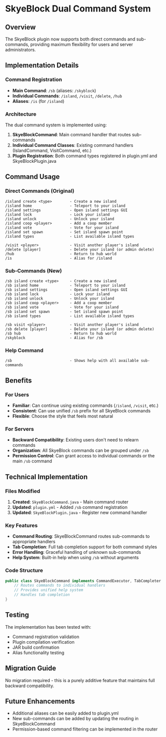 # SkyeBlock Dual Command System

## Overview
The SkyeBlock plugin now supports both direct commands and sub-commands, providing maximum flexibility for users and server administrators.

## Implementation Details

### Command Registration
- **Main Command**: `/sb` (aliases: `/skyblock`)
- **Individual Commands**: `/island`, `/visit`, `/delete`, `/hub`
- **Aliases**: `/is` (for `/island`)

### Architecture
The dual command system is implemented using:

1. **SkyeBlockCommand**: Main command handler that routes sub-commands
2. **Individual Command Classes**: Existing command handlers (IslandCommand, VisitCommand, etc.)
3. **Plugin Registration**: Both command types registered in plugin.yml and SkyeBlockPlugin.java

## Command Usage

### Direct Commands (Original)
```
/island create <type>        - Create a new island
/island home                 - Teleport to your island
/island settings             - Open island settings GUI
/island lock                 - Lock your island
/island unlock               - Unlock your island
/island coop <player>        - Add a coop member
/island vote                 - Vote for your island
/island set spawn            - Set island spawn point
/island types                - List available island types

/visit <player>              - Visit another player's island
/delete [player]             - Delete your island (or admin delete)
/hub                         - Return to hub world
/is                          - Alias for /island
```

### Sub-Commands (New)
```
/sb island create <type>     - Create a new island
/sb island home              - Teleport to your island
/sb island settings          - Open island settings GUI
/sb island lock              - Lock your island
/sb island unlock            - Unlock your island
/sb island coop <player>     - Add a coop member
/sb island vote              - Vote for your island
/sb island set spawn         - Set island spawn point
/sb island types             - List available island types

/sb visit <player>           - Visit another player's island
/sb delete [player]          - Delete your island (or admin delete)
/sb hub                      - Return to hub world
/skyblock                    - Alias for /sb
```

### Help Command
```
/sb                          - Shows help with all available sub-commands
```

## Benefits

### For Users
- **Familiar**: Can continue using existing commands (`/island`, `/visit`, etc.)
- **Consistent**: Can use unified `/sb` prefix for all SkyeBlock commands
- **Flexible**: Choose the style that feels most natural

### For Servers
- **Backward Compatibility**: Existing users don't need to relearn commands
- **Organization**: All SkyeBlock commands can be grouped under `/sb`
- **Permission Control**: Can grant access to individual commands or the main `/sb` command

## Technical Implementation

### Files Modified
1. **Created**: `SkyeBlockCommand.java` - Main command router
2. **Updated**: `plugin.yml` - Added `/sb` command registration
3. **Updated**: `SkyeBlockPlugin.java` - Register new command handler

### Key Features
- **Command Routing**: SkyeBlockCommand routes sub-commands to appropriate handlers
- **Tab Completion**: Full tab completion support for both command styles
- **Error Handling**: Graceful handling of unknown sub-commands
- **Help System**: Built-in help when using `/sb` without arguments

### Code Structure
```java
public class SkyeBlockCommand implements CommandExecutor, TabCompleter {
    // Routes commands to individual handlers
    // Provides unified help system
    // Handles tab completion
}
```

## Testing
The implementation has been tested with:
- Command registration validation
- Plugin compilation verification
- JAR build confirmation
- Alias functionality testing

## Migration Guide
No migration required - this is a purely additive feature that maintains full backward compatibility.

## Future Enhancements
- Additional aliases can be easily added to plugin.yml
- New sub-commands can be added by updating the routing in SkyeBlockCommand
- Permission-based command filtering can be implemented in the router
